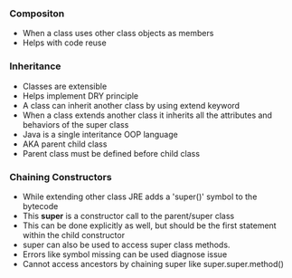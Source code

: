 ### Compositon
* When a class uses other class objects as members
* Helps with code reuse

### Inheritance 
* Classes are extensible 
* Helps implement DRY principle
* A class can inherit another class by using extend keyword 
* When a class extends another class it inherits all the attributes and behaviors of the super class
* Java is a single interitance OOP language
* AKA parent child class
* Parent class must be defined before child class

### Chaining Constructors
* While extending other class JRE adds a 'super()' symbol to the bytecode
* This **super** is a constructor call to the parent/super class
* This can be done explicitly as well, but should be the first statement within the child constructor
* super can also be used to access super class methods.
* Errors like symbol missing can be used diagnose issue
* Cannot access ancestors by chaining super like super.super.method()
